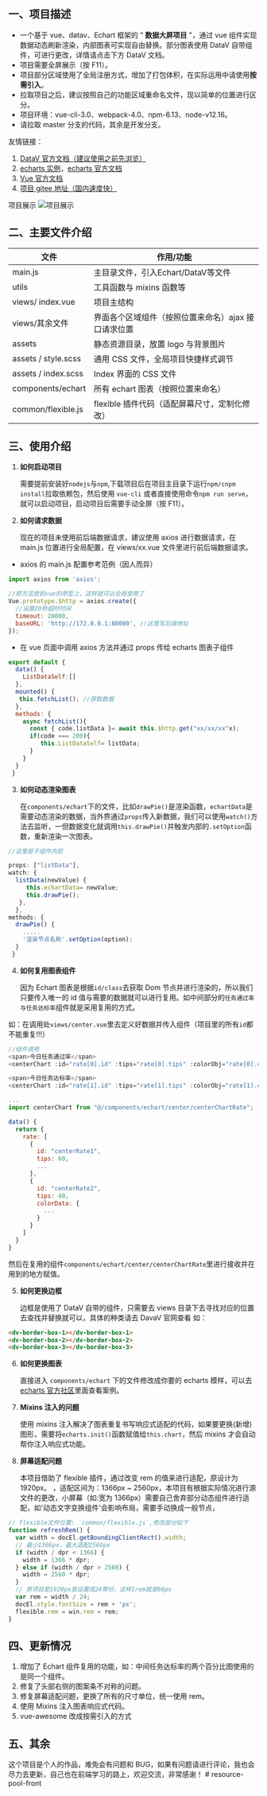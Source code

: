 ## 一、项目描述

- 一个基于 vue、datav、Echart 框架的 " **数据大屏项目** "，通过 vue 组件实现数据动态刷新渲染，内部图表可实现自由替换。部分图表使用 DataV 自带组件，可进行更改，详情请点击下方 DataV 文档。
- 项目需要全屏展示（按 F11）。
- 项目部分区域使用了全局注册方式，增加了打包体积，在实际运用中请使用**按需引入**。
- 拉取项目之后，建议按照自己的功能区域重命名文件，现以简单的位置进行区分。
- 项目环境：vue-cli-3.0、webpack-4.0、npm-6.13、node-v12.16。
- 请拉取 master 分支的代码，其余是开发分支。

友情链接：

1.  [DataV 官方文档（建议使用之前先浏览）](http://datav.jiaminghi.com/guide/)
2.  [echarts 实例](https://www.echartsjs.com/examples/zh/index.html)，[echarts 官方文档](https://www.echartsjs.com/zh/option.html#title)
3.  [Vue 官方文档](https://cn.vuejs.org/v2/guide/instance.html)
4.  [项目 gitee 地址（国内速度快）](https://gitee.com/MTrun/big-screen-vue-datav)

项目展示
![项目展示](https://images.gitee.com/uploads/images/2020/0411/221307_0f8af2e7_4964818.gif '20200411_221020.gif')

## 二、主要文件介绍

| 文件                | 作用/功能                                           |
| ------------------- | --------------------------------------------------- |
| main.js             | 主目录文件，引入Echart/DataV等文件                   |
| utils               | 工具函数与 mixins 函数等                            |
| views/ index.vue    | 项目主结构                                          |
| views/其余文件      | 界面各个区域组件（按照位置来命名）ajax 接口请求位置 |
| assets              | 静态资源目录，放置 logo 与背景图片                  |
| assets / style.scss | 通用 CSS 文件，全局项目快捷样式调节                 |
| assets / index.scss | Index 界面的 CSS 文件                               |
| components/echart   | 所有 echart 图表（按照位置来命名）                  |
| common/flexible.js  | flexible 插件代码（适配屏幕尺寸，定制化修改）       |

## 三、使用介绍

1. **如何启动项目**

   需要提前安装好`nodejs`与`npm`,下载项目后在项目主目录下运行`npm/cnpm install`拉取依赖包，然后使用 `vue-cli` 或者直接使用命令`npm run serve`，就可以启动项目，启动项目后需要手动全屏（按 F11）。

2. **如何请求数据**

   现在的项目未使用前后端数据请求，建议使用 axios 进行数据请求，在 main.js 位置进行全局配置，在 views/xx.vue 文件里进行前后端数据请求。

- axios 的 main.js 配置参考范例（因人而异）

```js
import axios from 'axios';

//把方法放到vue的原型上，这样就可以全局使用了
Vue.prototype.$http = axios.create({
  //设置20秒超时时间
  timeout: 20000,
  baseURL: 'http://172.0.0.1:80080', //这里写后端地址
});
```

- 在 vue 页面中调用 axios 方法并通过 props 传给 echarts 图表子组件

```js
export default {
  data() {
  	ListDataSelf:[]
  },
  mounted() {
   this.fetchList(); //获取数据
  },
  methods: {
	async fetchList(){
	  const { code,listData }= await this.$http.get("xx/xx/xx"x);
	  if(code === 200){
		 this.ListDataSelf= listData;
	  }
	}
  }
 }
```

3. **如何动态渲染图表**

   在`components/echart`下的文件，比如`drawPie()`是渲染函数，`echartData`是需要动态渲染的数据，当外界通过`props`传入新数据，我们可以使用`watch()`方法去监听，一但数据变化就调用`this.drawPie()`并触发内部的`.setOption`函数，重新渲染一次图表。

```js
//这里是子组件内部

props: ["listData"],
watch: {
  listData(newValue) {
     this.echartData= newValue;
     this.drawPie();
   },
  },
methods: {
  drawPie() {
  	.....
  	'渲染节点名称'.setOption(option);
  }
 }
```

4. **如何复用图表组件**

   因为 Echart 图表是根据`id/class`去获取 Dom 节点并进行渲染的，所以我们只要传入唯一的 id 值与需要的数据就可以进行复用。如中间部分的`任务通过率与任务达标率`组件就是采用复用的方式。

如：在调用处`views/center.vue`里去定义好数据并传入组件（项目里的所有`id`都不能重复!!!）

```js
//组件调用
<span>今日任务通过率</span>
<centerChart :id="rate[0].id" :tips="rate[0].tips" :colorObj="rate[0].colorData" />

<span>今日任务达标率</span>
<centerChart :id="rate[1].id" :tips="rate[1].tips" :colorObj="rate[1].colorData" />

...
import centerChart from "@/components/echart/center/centerChartRate";

data() {
  return {
    rate: [
      {
        id: "centerRate1",
        tips: 60,
        ...
      },
      {
        id: "centerRate2",
        tips: 40,
        colorData: {
          ...
        }
      }
    ]
  }
}
```

然后在复用的组件`components/echart/center/centerChartRate`里进行接收并在用到的地方赋值。

5. **如何更换边框**

   边框是使用了 DataV 自带的组件，只需要去 views 目录下去寻找对应的位置去查找并替换就可以，具体的种类请去 DavaV 官网查看
   如：

```html
<dv-border-box-1></dv-border-box-1>
<dv-border-box-2></dv-border-box-2>
<dv-border-box-3></dv-border-box-3>
```

6. **如何更换图表**

   直接进入 `components/echart` 下的文件修改成你要的 echarts 模样，可以去[echarts 官方社区](https://gallery.echartsjs.com/explore.html#sort=rank~timeframe=all~author=all)里面查看案例。

7. **Mixins 注入的问题**

   使用 mixins 注入解决了图表重复书写响应式适配的代码，如果要更换(新增)图形，需要将`echarts.init()`函数赋值给`this.chart`，然后 mixins 才会自动帮你注入响应式功能。

8. **屏幕适配问题**

   本项目借助了 flexible 插件，通过改变 rem 的值来进行适配，原设计为 1920px。 ，适配区间为：1366px ~ 2560px，本项目有根据实际情况进行源文件的更改，小屏幕（如:宽为 1366px）需要自己舍弃部分动态组件进行适配，如'动态文字变换组件'会影响布局，需要手动换成一般节点，

```js
// flexible文件位置: `common/flexible.js`,修改部分如下
function refreshRem() {
  var width = docEl.getBoundingClientRect().width;
  // 最小1366px，最大适配2560px
  if (width / dpr < 1366) {
    width = 1366 * dpr;
  } else if (width / dpr > 2560) {
    width = 2560 * dpr;
  }
  // 原项目是1920px我设置成24等份，这样1rem就是80px
  var rem = width / 24;
  docEl.style.fontSize = rem + 'px';
  flexible.rem = win.rem = rem;
}
```

## 四、更新情况

1. 增加了 Echart 组件复用的功能，如：中间任务达标率的两个百分比图使用的是同一个组件。
2. 修复了头部右侧的图案条不对称的问题。
3. 修复屏幕适配问题，更换了所有的尺寸单位，统一使用 rem。
4. 使用 Mixins 注入图表响应式代码。
5. vue-awesome 改成按需引入的方式

## 五、其余

这个项目是个人的作品，难免会有问题和 BUG，如果有问题请进行评论，我也会尽力去更新，自己也在前端学习的路上，欢迎交流，非常感谢！
#   r e s o u r c e - p o o l - f r o n t  
 